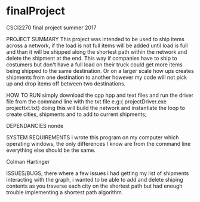 # finalProject
CSCI2270 final project summer 2017

PROJECT SUMMARY
  This project was intended to be used to ship items across a network, if the load is not full items will be added until load is full and than it will be shipped along the shortest path within the network and delete the shipment at the end. This way if companies have to ship to costumers but don't have a full load on their truck could get more items being shipped to the same destination. Or on a larger scale how ups creates shipments from one destination to another however my code will not pick up and drop items off between two destinations.

HOW TO RUN
  simply download the cpp hpp and text files and run the driver file from the command line with the txt file e.g:{ projectDriver.exe projecttxt.txt} doing this will build the network and instantiate the loop to create cities, shipments and to add to current shipments;
  
  DEPENDANCIES
    nonde
    
  SYSTEM REQUIREMENTS
    i wrote this program on my computer which operating windows, the only differences I know are from the command line everything else should be the same.
    
  Colman Hartinger
  
  ISSUES/BUGS;
    there where a few issues i had getting my list of shipments interacting with the graph, i wanted to be able to add and delete shiping contents as you traverse each city on the shortest path but had enough trouble implementing a shortest path algorithm.
